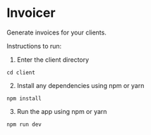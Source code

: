 # Invoicer
Generate invoices for your clients.

Instructions to run:

1. Enter the client directory
```
cd client
```
2. Install any dependencies using npm or yarn
```
npm install
```
3. Run the app using npm or yarn
```
npm run dev
```


